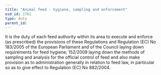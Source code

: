 ```yaml
---
title: "Animal feed - hygiene, sampling and enforcement"
esd_id: 2761
type: duty
parent_id:  
---
```


It is the duty of each feed authority within its area to execute and enforce (as prescribed) the provisions of these Regulations and Regulation (EC) No 183/2005 of the European Parliament and of the Council laying down requirements for feed hygiene; 152/2009 laying down the methods of sampling and analysis for the official control of feed and also make provision as to administration generally in relation to feed law, in particular so as to give effect to Regulation (EC) No 882/2004.

